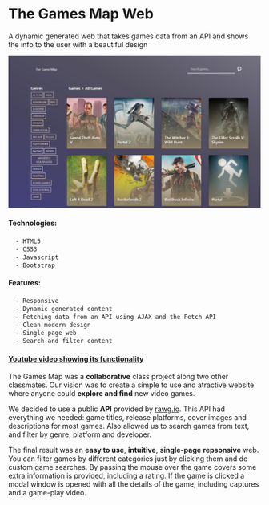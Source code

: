 # The Games Map Web
A dynamic generated web that takes games data from an API and shows the info to the user with a beautiful design

![](preview.png)
#### Technologies:
      - HTML5
      - CSS3
      - Javascript
      - Bootstrap
#### Features:
      - Responsive
      - Dynamic generated content
      - Fetching data from an API using AJAX and the Fetch API
      - Clean modern design
      - Single page web
      - Search and filter content


#### [Youtube video showing its functionality](https://youtu.be/IxpLqgRYjMY)

The Games Map was a **collaborative** class project along two other classmates. Our vision was to create a simple to use and atractive website where anyone could **explore and find** new video games.

We decided to use a public **API** provided by [rawg.io](https://rawg.io/).  This API had everything we needed: game titles, release platforms, cover images and descriptions for most games. Also allowed us to search games from text, and filter by genre, platform and developer.

The final result was an **easy to use**, **intuitive**, **single-page** **repsonsive** web. You can filter games by different categories just by clicking them and do custom game searches. By passing the mouse over the game covers some extra information is provided, including a rating. If the game is clicked a modal window is opened with all the details of the game, including captures and a game-play video.


